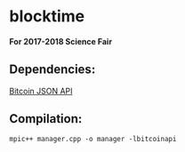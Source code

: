 # blocktime

#### For 2017-2018 Science Fair

## Dependencies:


[Bitcoin JSON API](https://github.com/minium/bitcoin-api-cpp)


## Compilation:

```
mpic++ manager.cpp -o manager -lbitcoinapi
```